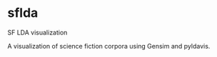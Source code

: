 # sflda
SF LDA visualization

A visualization of science fiction corpora using Gensim and pyldavis. 
